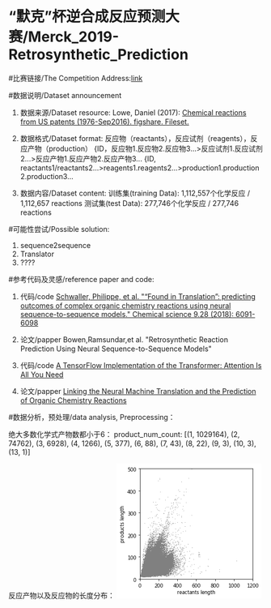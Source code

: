 # “默克”杯逆合成反应预测大赛/Merck_2019-Retrosynthetic_Prediction

#比赛链接/The Competition Address:[link](https://www.kesci.com/home/competition/5c35b0aa4ea711002cafcaa6)

#数据说明/Dataset announcement
1. 数据来源/Dataset resource: Lowe, Daniel (2017): [Chemical reactions from US patents (1976-Sep2016). figshare. Fileset.](https://figshare.com/articles/Chemical_reactions_from_US_patents_1976-Sep2016_/5104873)

2. 数据格式/Dataset format:
反应物（reactants），反应试剂（reagents），反应产物（production）
{ID，反应物1.反应物2.反应物3...>反应试剂1.反应试剂2...>反应产物1.反应产物2.反应产物3...
{ID, reactants1/reactants2...>reagents1.reagents2...>production1.production2.production3...

3. 数据内容/Dataset content:
训练集(training Data):
1,112,557个化学反应 / 1,112,657 reactions 
测试集(test Data):
277,746个化学反应 / 277,746 reactions


#可能性尝试/Possible solution:
1. sequence2sequence
2. Translator
3. ????

#参考代码及灵感/reference paper and code:
1. 代码/code [Schwaller, Philippe, et al. "“Found in Translation”: predicting outcomes of complex organic chemistry reactions using neural sequence-to-sequence models." Chemical science 9.28 (2018): 6091-6098](https://github.com/frnsys/retrosynthesis_planner)

2. 论文/papper Bowen,Ramsundar,et al. "Retrosynthetic Reaction Prediction Using Neural Sequence-to-Sequence Models"

3. 代码/code [A TensorFlow Implementation of the Transformer: Attention Is All You Need](https://github.com/Kyubyong/transformer)

4. 论文/papper [Linking the Neural Machine Translation and the Prediction of Organic Chemistry Reactions](https://arxiv.org/abs/1612.09529)


#数据分析，预处理/data analysis, Preprocessing：

 绝大多数化学式产物数都小于6：
 product_num_count: [(1, 1029164), (2, 74762), (3, 6928), (4, 1266), (5, 377), (6, 88), (7, 43), (8, 22), (9, 3), (10, 3), (13, 1)]  
 
 反应产物以及反应物的长度分布：
 ![error](https://github.com/bochuanwu/Merck_2019-Retrosynthetic_Prediction/raw/master/img/plwt2q22e.png)  
      

